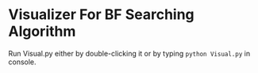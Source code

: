 # Visualizer For BF Searching Algorithm

Run Visual.py either by double-clicking it or by typing ```python Visual.py``` in console.
